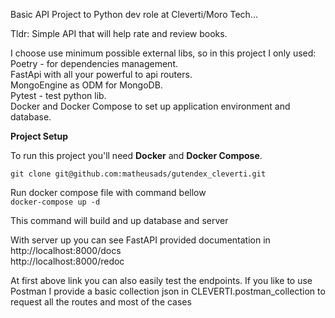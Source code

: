 Basic API Project to Python dev role at Cleverti/Moro Tech...

Tldr: Simple API that will help rate and review books.

I choose use minimum possible external libs, so in this project I only used:
Poetry - for dependencies management.  
FastApi with all your powerful to api routers.    
MongoEngine as ODM for MongoDB.  
Pytest - test python lib.  
Docker and Docker Compose to set up application environment and database.  

**Project Setup**

To run this project you'll need **Docker** and **Docker Compose**.

``git clone git@github.com:matheusads/gutendex_cleverti.git``

Run docker compose file with command bellow  
``docker-compose up -d``  

This command will build and up database and server

With server up you can see FastAPI provided documentation in   
http://localhost:8000/docs  
http://localhost:8000/redoc  

At first above link you can also easily test the endpoints. 
If you like to use Postman I provide a basic collection json in CLEVERTI.postman_collection to request all the routes 
and most of the cases 


